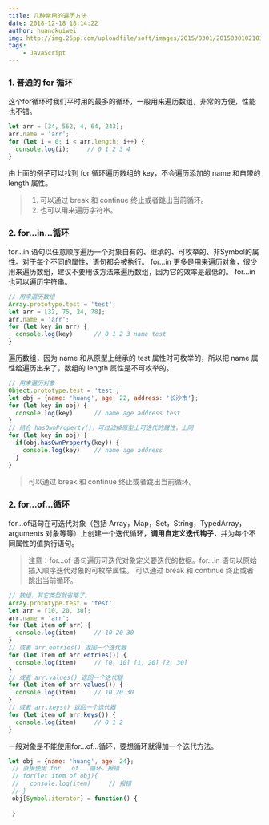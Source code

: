 ```yaml
---
title: 几种常用的遍历方法
date: 2018-12-18 18:14:22
author: huangkuiwei
img: http://img.25pp.com/uploadfile/soft/images/2015/0301/20150301021016689.jpg
tags: 
    - JavaScript
---
```

### 1. 普通的 for 循环
这个for循环时我们平时用的最多的循环，一般用来遍历数组，非常的方便，性能也不错。
```javascript
let arr = [34, 562, 4, 64, 243];
arr.name = 'arr';
for (let i = 0; i < arr.length; i++) {
  console.log(i);     // 0 1 2 3 4
}
```
由上面的例子可以找到 for 循环遍历数组的 key，不会遍历添加的 name 和自带的 length 属性。
>1. 可以通过 break 和 continue 终止或者跳出当前循环。
>2. 也可以用来遍历字符串。

### 2. for...in...循环
for...in 语句以任意顺序遍历一个对象自有的、继承的、可枚举的、非Symbol的属性。对于每个不同的属性，语句都会被执行。
for...in 更多是用来遍历对象，很少用来遍历数组，建议不要用该方法来遍历数组，因为它的效率是最低的。
for...in 也可以遍历字符串。
```javascript
// 用来遍历数组
Array.prototype.test = 'test';
let arr = [32, 75, 24, 78];
arr.name = 'arr';
for (let key in arr) {
  console.log(key)      // 0 1 2 3 name test
}
```
遍历数组，因为 name 和从原型上继承的 test 属性时可枚举的，所以把 name 属性给遍历出来了，数组的 length 属性是不可枚举的。
```javascript
// 用来遍历对象
Object.prototype.test = 'test';
let obj = {name: 'huang', age: 22, address: '长沙市'};
for (let key in obj) {
  console.log(key)      // name age address test
}
// 结合 hasOwnProperty()，可过滤掉原型上可迭代的属性，上同
for (let key in obj) {
  if(obj.hasOwnProperty(key)) {
    console.log(key)    // name age address
  }
}
```
>可以通过 break 和 continue 终止或者跳出当前循环。
### 2. for...of...循环
for...of语句在可迭代对象（包括 Array，Map，Set，String，TypedArray，arguments 对象等等）上创建一个迭代循环，**调用自定义迭代钩子**，并为每个不同属性的值执行语句。
>注意：for...of 语句遍历可迭代对象定义要迭代的数据。for...in 语句以原始插入顺序迭代对象的可枚举属性。
>可以通过 break 和 continue 终止或者跳出当前循环。

```javascript
// 数组，其它类型就省略了。
Array.prototype.test = 'test';
let arr = [10, 20, 30];
arr.name = 'arr';
for (let item of arr) {
  console.log(item)     // 10 20 30
}
// 或者 arr.entries() 返回一个迭代器
for (let item of arr.entries()) {
  console.log(item)     // [0, 10] [1, 20] [2, 30]
}
// 或者 arr.values() 返回一个迭代器
for (let item of arr.values()) {
  console.log(item)     // 10 20 30
}
// 或者 arr.keys() 返回一个迭代器
for (let item of arr.keys()) {
  console.log(item)     // 0 1 2
}
```
一般对象是不能使用for...of...循环，要想循环就得加一个迭代方法。
```javascript
let obj = {name: 'huang', age: 24};
 // 直接使用 for...of...循环，报错
 // for(let item of obj){
 //   console.log(item)     // 报错
 // }
 obj[Symbol.iterator] = function() {
   
 }
```